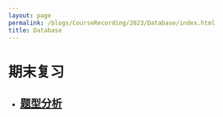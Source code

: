 ```yaml
---
layout: page
permalink: /blogs/CourseRecording/2023/Database/index.html
title: Database
---
```



# 期末复习

- ## [题型分析](https://CRYoushiwo.github.io/blogs/CourseRecording/2023/Database/QA)